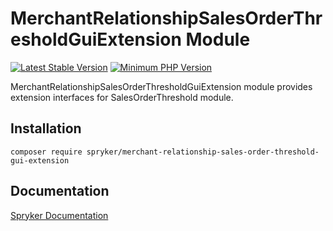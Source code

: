 # MerchantRelationshipSalesOrderThresholdGuiExtension Module
[![Latest Stable Version](https://poser.pugx.org/spryker/merchant-relationship-sales-order-threshold-gui-extension/v/stable.svg)](https://packagist.org/packages/spryker/merchant-relationship-sales-order-threshold-gui-extension)
[![Minimum PHP Version](https://img.shields.io/badge/php-%3E%3D%208.0-8892BF.svg)](https://php.net/)

MerchantRelationshipSalesOrderThresholdGuiExtension module provides extension interfaces for SalesOrderThreshold module.

## Installation

```
composer require spryker/merchant-relationship-sales-order-threshold-gui-extension
```

## Documentation

[Spryker Documentation](https://docs.spryker.com)

